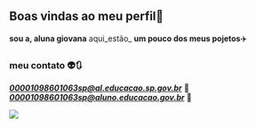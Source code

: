 ## Boas vindas ao meu perfil💟


**sou a, aluna giovana** aqui_estão_ **um pouco dos meus pojetos**✈️

### meu contato 👽🔃

***00001098601063sp@al.educacao.sp.gov.br*** 💟
***00001098601063sp@aluno.educacao.gov.br*** 💟

![](https://tenor.com/pt-BR/view/tom-and-jerry-evil-smile-cat-gif-16061448)
